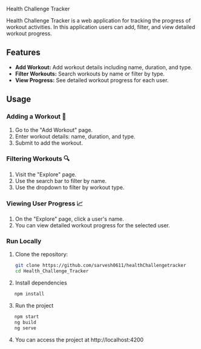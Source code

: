 Health Challenge Tracker

Health Challenge Tracker is a web application for tracking the progress of workout activities. In this application users can add, filter, and view detailed workout progress.

## Features

- **Add Workout:** Add workout details including name, duration, and type.
- **Filter Workouts:** Search workouts by name or filter by type.
- **View Progress:** See detailed workout progress for each user.

## Usage

### Adding a Workout 💪

1. Go to the "Add Workout" page.
2. Enter workout details: name, duration, and type.
3. Submit to add the workout.

### Filtering Workouts 🔍

1. Visit the "Explore" page.
2. Use the search bar to filter by name.
3. Use the dropdown to filter by workout type.

### Viewing User Progress 📈

1. On the "Explore" page, click a user's name.
2. You can view detailed workout progress for the selected user.





### Run Locally

1. Clone the repository:

   ```bash
   git clone https://github.com/sarvesh0611/healthChallengetracker
   cd Health_Challenge_Tracker
   ```

2. Install dependencies

```bash
   npm install
```

3. Run the project

```bash
   npm start
   ng build
   ng serve
```

4. You can access the project at http://localhost:4200
